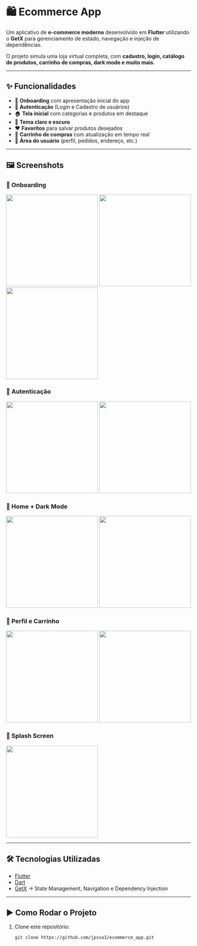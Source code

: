 # 🛍️ Ecommerce App

Um aplicativo de **e-commerce moderno** desenvolvido em **Flutter** utilizando o **GetX** para gerenciamento de estado, navegação e injeção de dependências.  

O projeto simula uma loja virtual completa, com **cadastro, login, catálogo de produtos, carrinho de compras, dark mode e muito mais**.

---

## ✨ Funcionalidades

- 🚀 **Onboarding** com apresentação inicial do app  
- 👤 **Autenticação** (Login e Cadastro de usuários)  
- 🏠 **Tela inicial** com categorias e produtos em destaque  
- 🌙 **Tema claro e escuro**  
- ❤️ **Favoritos** para salvar produtos desejados  
- 🛒 **Carrinho de compras** com atualização em tempo real  
- 👤 **Área do usuário** (perfil, pedidos, endereço, etc.)  

---

## 🖼️ Screenshots

### 🔹 Onboarding
<img src="screenshots/brxvKtGwXx9 (1).png" width="250"> 
<img src="screenshots/brxvKtGwXx9 (2).png" width="250"> 
<img src="screenshots/brxvKtGwXx9 (3).png" width="250">

### 🔹 Autenticação
<img src="screenshots/brxvKtGwXx9 (4).png" width="250"> 
<img src="screenshots/brxvKtGwXx9 (5).png" width="250">

### 🔹 Home + Dark Mode
<img src="screenshots/brxvKtGwXx9 (6).png" width="250"> 
<img src="screenshots/brxvKtGwXx9 (7).png" width="250">

### 🔹 Perfil e Carrinho
<img src="screenshots/brxvKtGwXx9 (8).png" width="250"> 
<img src="screenshots/brxvKtGwXx9 (9).png" width="250">

### 🔹 Splash Screen
<img src="screenshots/brxvKtGwXx9.png" width="250">

---

## 🛠️ Tecnologias Utilizadas

- [Flutter](https://flutter.dev/)  
- [Dart](https://dart.dev/)  
- [GetX](https://pub.dev/packages/get) → State Management, Navigation e Dependency Injection  

---

## ▶️ Como Rodar o Projeto

1. Clone este repositório:
   ```bash
   git clone https://github.com/jpssa1/ecommerce_app.git
